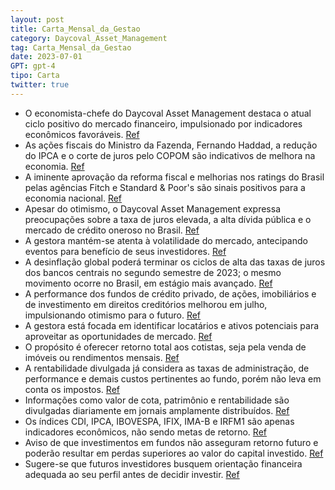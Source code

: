 ```yaml
---
layout: post
title: Carta_Mensal_da_Gestao
category: Daycoval_Asset_Management
tag: Carta_Mensal_da_Gestao
date: 2023-07-01
GPT: gpt-4
tipo: Carta
twitter: true
---
```


- O economista-chefe do Daycoval Asset Management destaca o atual ciclo positivo do mercado financeiro, impulsionado por indicadores econômicos favoráveis.
<a href="#" onclick="search_on_pdf('oportunidades.  Palavra do EconomistaD A Y C O V A L  A S S E T  M A N A G E M E N Tdaycoval.com')">Ref</a>
- As ações fiscais do Ministro da Fazenda, Fernando Haddad, a redução do IPCA e o corte de juros pelo COPOM são indicativos de melhora na economia.
<a href="#" onclick="search_on_pdf('IPCA-15 divulgado indicou deflação, favorecendo para o Banco Central dar o ponta pé inicial no cicl')">Ref</a>
- A iminente aprovação da reforma fiscal e melhorias nos ratings do Brasil pelas agências Fitch e Standard & Poor's são sinais positivos para a economia nacional.
<a href="#" onclick="search_on_pdf('Deputados,  dados de inflação melhores, upgrade do rating do risco de crédito do Brasil pela Fitch ')">Ref</a>
- Apesar do otimismo, o Daycoval Asset Management expressa preocupações sobre a taxa de juros elevada, a alta dívida pública e o mercado de crédito oneroso no Brasil.
<a href="#" onclick="search_on_pdf('oportunidades.  Palavra do EconomistaD A Y C O V A L  A S S E T  M A N A G E M E N Tdaycoval.com')">Ref</a>
- A gestora mantém-se atenta à volatilidade do mercado, antecipando eventos para benefício de seus investidores.
<a href="#" onclick="search_on_pdf('Do nosso lado, como gestores de diversas classes de ativos, atenção total para captura destes movi')">Ref</a>
- A desinflação global poderá terminar os ciclos de alta das taxas de juros dos bancos centrais no segundo semestre de 2023; o mesmo movimento ocorre no Brasil, em estágio mais avançado.
<a href="#" onclick="search_on_pdf('semestre deste ano pode ter efeitos importantes na atividade econômica e inflação globais em 2024. ')">Ref</a>
- A performance dos fundos de crédito privado, de ações, imobiliários e de investimento em direitos creditórios melhorou em julho, impulsionando otimismo para o futuro.
<a href="#" onclick="search_on_pdf('Deputados,  dados de inflação melhores, upgrade do rating do risco de crédito do Brasil pela Fitch ')">Ref</a>
- A gestora está focada em identificar locatários e ativos potenciais para aproveitar as oportunidades de mercado.
<a href="#" onclick="search_on_pdf('Do nosso lado, como gestores de diversas classes de ativos, atenção total para captura destes movi')">Ref</a>
- O propósito é oferecer retorno total aos cotistas, seja pela venda de imóveis ou rendimentos mensais.
<a href="#" onclick="search_on_pdf('mercado e gerar retorno total aos cotistas, seja através do ganho na alienação de imóveis ou nos r')">Ref</a>
- A rentabilidade divulgada já considera as taxas de administração, de performance e demais custos pertinentes ao fundo, porém não leva em conta os impostos.
<a href="#" onclick="search_on_pdf('AVISO IMPORTANTEA rentabilidade divulgada já é líquida das taxas de administração, de performance e')">Ref</a>
- Informações como valor de cota, patrimônio e rentabilidade são divulgadas diariamente em jornais amplamente distribuídos.
<a href="#" onclick="search_on_pdf('A rentabilidade divulgada não é líquida de impostos. O Valor da cota, patrimônio e rentabilidade são')">Ref</a>
- Os índices CDI, IPCA, IBOVESPA, IFIX, IMA-B e IRFM1 são apenas indicadores econômicos, não sendo metas de retorno.
<a href="#" onclick="search_on_pdf('por qualquer meio, sem autorização expressa do Daycoval Asset Management.¹ O índice comparação trat')">Ref</a>
- Aviso de que investimentos em fundos não asseguram retorno futuro e poderão resultar em perdas superiores ao valor do capital investido.
<a href="#" onclick="search_on_pdf('financeiros e de capitais estão sujeitos a riscos de perda superior ao valor total do capital invest')">Ref</a>
- Sugere-se que futuros investidores busquem orientação financeira adequada ao seu perfil antes de decidir investir.
<a href="#" onclick="search_on_pdf('financeira ou necessidades específicas de qualquer investidor. Os investidores devem obter orientaçã')">Ref</a>
